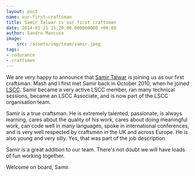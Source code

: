 ```yaml
---
layout: post
name: our-first-craftsman
title: Samir Talwar is our first craftsman
date: 2014-01-21 15:20:00.000000000 +00:00
author: Sandro Mancuso
image:
    src: /assets/img/team/samir.jpeg
tags:
- codurance
- craftsmen
---
```


We are very happy to announce that [Samir Talwar](https://twitter.com/samirtalwar) is joining us as our first craftsman. Mash and I first met Samir back in October 2010, when he joined [LSCC](http://londonswcraft.com). Samir became a very active LSCC member, ran many technical sessions, became an LSCC Associate, and is now part of the LSCC organisation team.

Samir is a true craftsman. He is extremely talented, passionate, is always learning, cares about the quality of his work, cares about doing meaningful work, can code well in many languages, spoke in international conferences, and is very well respected by craftsmen in the UK and across Europe. He is also young and very silly. Yes, that was part of the job description.

Samir is a great addition to our team. There's not doubt we will have loads of fun working together.

Welcome on board, Samir.